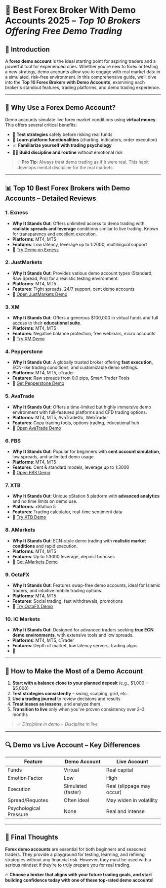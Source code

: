 # 💼 **Best Forex Broker With Demo Accounts 2025** – *Top 10 Brokers Offering Free Demo Trading*

## 🚀 Introduction

A **forex demo account** is the ideal starting point for aspiring traders and a powerful tool for experienced ones. Whether you're new to forex or testing a new strategy, demo accounts allow you to engage with real market data in a simulated, risk-free environment. In this comprehensive guide, we’ll dive into the **Top 10 Forex Brokers with Demo Accounts**, examining each broker's standout features, trading platforms, and demo trading experience.

---

## 🤔 Why Use a Forex Demo Account?

Demo accounts simulate live forex market conditions using **virtual money**. This offers several critical benefits:

- 🧪 **Test strategies** safely before risking real funds  
- 🧠 **Learn platform functionalities** (charting, indicators, order execution)  
- 📈 **Familiarize yourself with trading psychology**  
- 🧘‍♂️ **Build discipline and routine** without emotional risk  

> 💡 **Pro Tip**: Always treat demo trading as if it were real. This habit develops mental discipline for the real markets.

---

## 📊 Top 10 Best Forex Brokers with Demo Accounts – Detailed Reviews

### 1. **Exness**
- **Why It Stands Out**: Offers unlimited access to demo trading with **realistic spreads and leverage** conditions similar to live trading. Known for transparency and excellent execution.
- **Platforms**: MT4, MT5  
- **Features**: Low latency, leverage up to 1:2000, multilingual support  
- 🔗 [Try Demo on Exness](https://one.exnesstrack.org/boarding/sign-up/a/english23)

### 2. **JustMarkets**
- **Why It Stands Out**: Provides various demo account types (Standard, Raw Spread, Pro) for a realistic testing environment.
- **Platforms**: MT4, MT5  
- **Features**: Tight spreads, 24/7 support, cent demo accounts  
- 🔗 [Open JustMarkets Demo](https://one.justmarkets.link/a/79iqw0j6nj/registration/trader)

### 3. **XM**
- **Why It Stands Out**: Offers a generous $100,000 in virtual funds and full access to their **educational suite**.
- **Platforms**: MT4, MT5  
- **Features**: Negative balance protection, free webinars, micro accounts  
- 🔗 [Try XM Demo](https://clicks.pipaffiliates.com/c?c=589901&l=en&p=0)

### 4. **Pepperstone**
- **Why It Stands Out**: A globally trusted broker offering **fast execution**, ECN-like trading conditions, and customizable demo settings.
- **Platforms**: MT4, MT5, cTrader  
- **Features**: Raw spreads from 0.0 pips, Smart Trader Tools  
- 🔗 [Get Pepperstone Demo](https://trk.pepperstonepartners.com/aff_c?offer_id=367&aff_id=33954)

### 5. **AvaTrade**
- **Why It Stands Out**: Offers a time-limited but highly immersive demo environment with full-featured platforms and CFD trading options.
- **Platforms**: MT4, MT5, AvaTradeGo, WebTrader  
- **Features**: Copy trading tools, options trading, educational hub  
- 🔗 [Open AvaTrade Demo](https://www.avatrade.com?versionId=10301&tag=194438)

### 6. **FBS**
- **Why It Stands Out**: Popular for beginners with **cent account simulation**, low spreads, and unlimited demo usage.
- **Platforms**: MT4, MT5  
- **Features**: Cent & standard models, leverage up to 1:3000  
- 🔗 [Open FBS Demo](https://fbs.partners?ibl=587836&ibp=21398815)

### 7. **XTB**
- **Why It Stands Out**: Unique xStation 5 platform with **advanced analytics** and no time limits on demo use.
- **Platforms**: xStation 5  
- **Features**: Trading calculator, real-time sentiment data  
- 🔗 [Try XTB Demo](https://link-pso.xtb.com/pso/zrUCY)

### 8. **AMarkets**
- **Why It Stands Out**: ECN-style demo trading with **realistic market conditions** and rapid execution.
- **Platforms**: MT4, MT5  
- **Features**: Up to 1:3000 leverage, deposit bonuses  
- 🔗 [Get AMarkets Demo](https://amarketstrading.co/sign-up/real-en/?g=WNRAN9)

### 9. **OctaFX**
- **Why It Stands Out**: Features swap-free demo accounts, ideal for Islamic traders, and intuitive mobile trading options.
- **Platforms**: MT4, MT5  
- **Features**: Social trading, fast withdrawals, promotions  
- 🔗 [Try OctaFX Demo](https://my.octafx.com/open-account/?refid=ib35647800)

### 10. **IC Markets**
- **Why It Stands Out**: Designed for advanced traders seeking **true ECN demo environments**, with extensive tools and low spreads.
- **Platforms**: MT4, MT5, cTrader  
- **Features**: Depth of market, low latency servers, trading algos  
- 🔗 

---

## 🧪 How to Make the Most of a Demo Account

1. **Start with a balance close to your planned deposit** (e.g., $1,000 – $5,000)  
2. **Test strategies consistently** – swing, scalping, grid, etc.  
3. **Use a trading journal** to review decisions and results  
4. **Treat losses as lessons**, and analyze them  
5. **Transition to live** only when you’ve proven consistency over 2–3 months  

> ✅ *Discipline in demo = Discipline in live.*

---

## 🔍 Demo vs Live Account – Key Differences

| Feature              | Demo Account        | Live Account        |
|----------------------|---------------------|---------------------|
| Funds                | Virtual             | Real capital        |
| Emotion Factor       | Low                 | High                |
| Execution            | Simulated (faster)  | Real (slippage may occur) |
| Spread/Requotes      | Often ideal         | May widen in volatility |
| Psychological Pressure | None              | Real and intense    |

---

## 🧠 Final Thoughts

**Forex demo accounts** are essential for both beginners and seasoned traders. They provide a playground for testing, learning, and refining strategies without any financial risk. However, they must be used with a serious mindset if they’re to truly prepare you for real trading.

🔥 **Choose a broker that aligns with your future trading goals, and start building confidence today with one of these top-rated demo accounts!**
